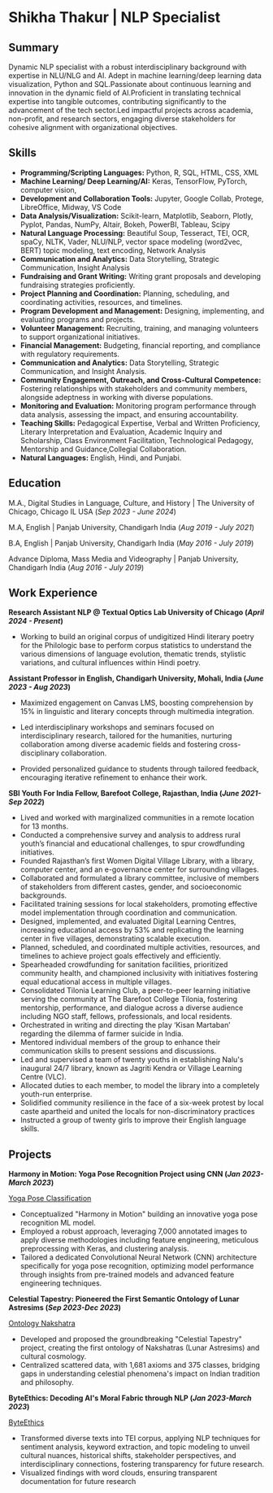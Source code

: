 # Shikha Thakur | NLP Specialist

## Summary
Dynamic NLP specialist with a robust interdisciplinary background with expertise in NLU/NLG and AI. Adept in machine learning/deep learning data visualization, Python and SQL.Passionate about continuous learning and innovation in the dynamic field of AI.Proficient in translating technical expertise into tangible outcomes, contributing significantly to the advancement of the tech sector.Led impactful projects across academia, non-profit, and research sectors, engaging diverse stakeholders for cohesive alignment with organizational objectives.


## Skills

- **Programming/Scripting Languages:** Python, R, SQL, HTML, CSS, XML
- **Machine Learning/ Deep Learning/AI:** Keras, TensorFlow, PyTorch, computer vision,
- **Development and Collaboration Tools:** Jupyter, Google Collab, Protege, LibreOffice, Midway, VS Code
- **Data Analysis/Visualization:** Scikit-learn, Matplotlib, Seaborn, Plotly, Pyplot, Pandas, NumPy, Altair, Bokeh,
PowerBI, Tableau, Scipy
- **Natural Language Processing:** Beautiful Soup, Tesseract, TEI, OCR, spaCy, NLTK, Vader, NLU/NLP, vector
space modeling (word2vec, BERT) topic modeling, text encoding, Network Analysis
- **Communication and Analytics:** Data Storytelling, Strategic Communication, Insight Analysis
- **Fundraising and Grant Writing:** Writing grant proposals and developing fundraising strategies proficiently.
- **Project Planning and Coordination:** Planning, scheduling, and coordinating activities, resources, and timelines.
- **Program Development and Management:** Designing, implementing, and evaluating programs and projects.
- **Volunteer Management:** Recruiting, training, and managing volunteers to support organizational initiatives.
- **Financial Management:** Budgeting, financial reporting, and compliance with regulatory requirements.
- **Communication and Analytics:** Data Storytelling, Strategic Communication, and Insight Analysis.
- **Community Engagement, Outreach, and Cross-Cultural Competence:** Fostering relationships with
stakeholders and community members, alongside adeptness in working with diverse populations.
- **Monitoring and Evaluation:** Monitoring program performance through data analysis, assessing
the impact, and ensuring accountability.
- **Teaching Skills:** Pedagogical Expertise, Verbal and Written Proficiency, Literary Interpretation and Evaluation,
Academic Inquiry and Scholarship, Class Environment Facilitation, Technological Pedagogy, Mentorship and
Guidance,Collegial Collaboration.
- **Natural Languages:** English, Hindi, and Punjabi.


## Education

M.A., Digital Studies in Language, Culture, and History | The University of Chicago, Chicago IL USA                                 (_Sep 2023 - June 2024_)	

M.A, English	                                           | Panjab University, Chandigarh  India                                      (_Aug 2019 - July 2021_)

B.A, English                                            | Panjab University, Chandigarh  India                                      (_May 2016 - July 2019_)

Advance Diploma, Mass Media and Videography             | Panjab University, Chandigarh India                                       (_Aug 2016 - July 2019_)

## Work Experience

**Research Assistant NLP @ Textual Optics Lab  University of Chicago                                                                    (_April 2024 - Present_)**

- Working to build an original corpus of undigitized Hindi literary poetry for the Philologic base to perform corpus statistics to understand the various dimensions of language evolution, thematic trends, stylistic variations, and cultural influences within Hindi poetry.

**Assistant Professor in English, Chandigarh University, Mohali, India                                                                  (_June 2023 - Aug 2023_)**
- Maximized engagement on Canvas LMS, boosting comprehension by 15% in linguistic and literary concepts through multimedia integration.
  
- Led interdisciplinary workshops and seminars focused on interdisciplinary research, tailored for the humanities, nurturing collaboration among diverse academic fields and fostering cross-disciplinary collaboration.

- Provided personalized guidance to students through tailored feedback, encouraging iterative refinement to enhance their work.

**SBI Youth For India Fellow, Barefoot College, Rajasthan, India                                                                       (_June 2021- Sep 2022_)**
- Lived and worked with marginalized communities in a remote location for 13 months.
- Conducted a comprehensive survey and analysis to address rural youth’s financial and educational challenges, to
spur crowdfunding initiatives.
- Founded Rajasthan’s first Women Digital Village Library, with a library, computer center, and an e-governance
center for surrounding villages.
- Collaborated and formulated a library committee, inclusive of members of stakeholders from different castes,
gender, and socioeconomic backgrounds.
- Facilitated training sessions for local stakeholders, promoting effective model implementation through
coordination and communication.
- Designed, implemented, and evaluated Digital Learning Centres, increasing educational access by 53% and
replicating the learning center in five villages, demonstrating scalable execution.
- Planned, scheduled, and coordinated multiple activities, resources, and timelines to achieve project goals
effectively and efficiently.
- Spearheaded crowdfunding for sanitation facilities, prioritized community health, and championed inclusivity
with initiatives fostering equal educational access in multiple villages.
- Consolidated Tilonia Learning Club, a peer-to-peer learning initiative serving the community at The Barefoot
College Tilonia, fostering mentorship, performance, and dialogue across a diverse audience including NGO staff,
fellows, professionals, and local residents.
- Orchestrated in writing and directing the play ‘Kisan Martaban’ regarding the dilemma of farmer suicide in India.
- Mentored individual members of the group to enhance their communication skills to present sessions and
discussions.
- Led and supervised a team of twenty youths in establishing Nalu's inaugural 24/7 library, known as Jagriti Kendra
or Village Learning Centre (VLC).
- Allocated duties to each member, to model the library into a completely youth-run enterprise.
- Solidified community resilience in the face of a six-week protest by local caste apartheid and united the locals for
non-discriminatory practices
- Instructed a group of twenty girls to improve their English language skills.

## Projects

**Harmony in Motion: Yoga Pose Recognition Project using CNN                                                                         (_Jan 2023-March 2023_)**

[Yoga Pose Classification](https://github.com/ThakurinTech/yogaposeclassification)


- Conceptualized "Harmony in Motion" building an innovative yoga pose recognition ML model.
- Employed a robust approach, leveraging 7,000 annotated images to apply diverse methodologies including
feature engineering, meticulous preprocessing with Keras, and clustering analysis.
- Tailored a dedicated Convolutional Neural Network (CNN) architecture specifically for yoga pose recognition,
optimizing model performance through insights from pre-trained models and advanced feature engineering techniques.


**Celestial Tapestry: Pioneered the First Semantic Ontology of Lunar Astresims                                                         (_Sep 2023-Dec 2023_)**

[Ontology Nakshatra](https://github.com/ThakurinTech/OntologyNakshatra)


- Developed and proposed the groundbreaking "Celestial Tapestry" project, creating the first ontology of Nakshatras (Lunar Astresims) and cultural cosmology.
- Centralized scattered data, with 1,681 axioms and 375 classes, bridging gaps in understanding celestial phenomena's impact on Indian tradition and philosophy.


**ByteEthics: Decoding AI's Moral Fabric through NLP                                                                                 (_Jan 2023-March 2023_)**

[ByteEthics](https://github.com/ThakurinTech/ByteEthics)


- Transformed diverse texts into TEI corpus, applying NLP techniques for sentiment analysis, keyword extraction, and topic modeling to unveil cultural nuances, historical shifts, stakeholder perspectives, and interdisciplinary connections, fostering transparency for future research.
- Visualized findings with word clouds, ensuring transparent documentation for future research






